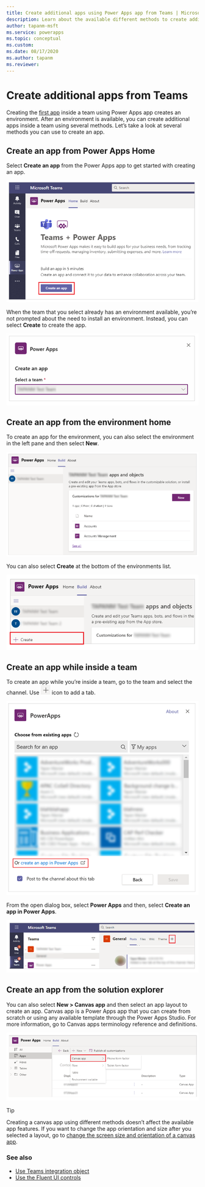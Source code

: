 ```yaml
---
title: Create additional apps using Power Apps app from Teams | Microsoft Docs
description: Learn about the available different methods to create additional apps using Power Apps app from Teams.
author: tapanm-msft
ms.service: powerapps
ms.topic: conceptual
ms.custom: 
ms.date: 08/17/2020
ms.author: tapanm
ms.reviewer: 
---
```


# Create additional apps from Teams

Creating the [first app](create-first-app.md) inside a team using Power Apps app creates an environment. After an environment is available, you can create additional apps inside a team using several methods. Let’s take a look at several methods you can use to create an app.

## Create an app from Power Apps Home

Select **Create an app** from the Power Apps app to get started with creating an app.

![Create app from Power Apps Home](media/additional-apps-1.png "Create app from Power Apps Home")

When the team that you select already has an environment available, you’re not prompted about the need to install an environment. Instead, you can select **Create** to create the app.

![Select Create to create the app](media/additional-apps-2.png "Select Create to create the app")

## Create an app from the environment home

To create an app for the environment, you can also select the environment in the left pane and then select **New**.

![Create an app from the environment home](media/additional-apps-3.png "Create an app from the environment home")

You can also select **Create** at the bottom of the environments list.

![Select Create from environment list](media/additional-apps-4.png "Select Create from environment list")

## Create an app while inside a team

To create an app while you’re inside a team, go to the team and select the channel. Use ![Add a tab](media/additional-apps-5.png "Add a tab") icon to add a tab.

![Create an app while inside a team](media/additional-apps-6.png "Create an app while inside a team")

From the open dialog box, select **Power Apps** and then, select **Create an app
in Power Apps**.

![Create an app from inside a team using add a tab](media/additional-apps-7.png "Create an app from inside a team using add a tab")

## Create an app from the solution explorer

You can also select **New \> Canvas app** and then select an app layout to
create an app. Canvas app is a Power Apps app that you can create from scratch
or using any available template through the Power Apps Studio. For more
information, go to Canvas apps terminology reference and definitions.

![Create an app from the solution explorer](media/additional-apps-8.png "Create an app from the solution explorer")

> [!TIP]
> Creating a canvas app using different methods doesn’t affect the available app features. If you want to change the app orientation and size after you selected a layout, go to [change the screen size and orientation of a canvas app](../maker/canvas-apps/set-aspect-ratio-portrait-landscape.md).

### See also

- [Use Teams integration object](use-teams-integration-object.md)
- [Use the Fluent UI controls](use-the-fluent-ui-controls.md)
